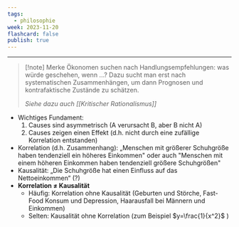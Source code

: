 ```yaml
---
tags:
  - philosophie
week: 2023-11-20
flashcard: false
publish: true
---
```

***

> [!note] Merke
> Ökonomen suchen nach Handlungsempfehlungen: was würde geschehen, wenn ...?
> Dazu sucht man erst nach systematischen Zusammenhängen, um dann Prognosen und kontrafaktische Zustände zu schätzen.
> 
> *Siehe dazu auch [[Kritischer Rationalismus]]*

- Wichtiges Fundament:
	1. Causes sind asymmetrisch (A verursacht B, aber B nicht A)
	2. Causes zeigen einen Effekt (d.h. nicht durch eine zufällige Korrelation entstanden)
- Korrelation (d.h. Zusammenhang): „Menschen mit größerer Schuhgröße haben tendenziell ein höheres Einkommen" oder auch "Menschen mit einem höheren Einkommen haben tendenziell größere Schuhgrößen"
- Kausalität: „Die Schuhgröße hat einen Einfluss auf das Nettoeinkommen“ (?)
- **Korrelation $\neq$ Kausalität**
	- Häufig: Korrelation ohne Kausalität (Geburten und Störche, Fast-Food Konsum und Depression, Haarausfall bei Männern und Einkommen)
	- Selten: Kausalität ohne Korrelation (zum Beispiel $y=\frac{1}{x^2}$ )
